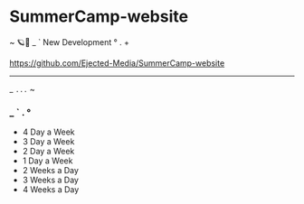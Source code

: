 # SummerCamp-website
~ 🪐🦭 _ ` New Development ° . + 


https://github.com/Ejected-Media/SummerCamp-website

--- 
_ `...` ~

### _ ` . °
+ 4 Day a Week 
+ 3 Day a Week 
+ 2 Day a Week 
+ 1 Day a Week
+ 2 Weeks a Day
+ 3 Weeks a Day 
+ 4 Weeks a Day